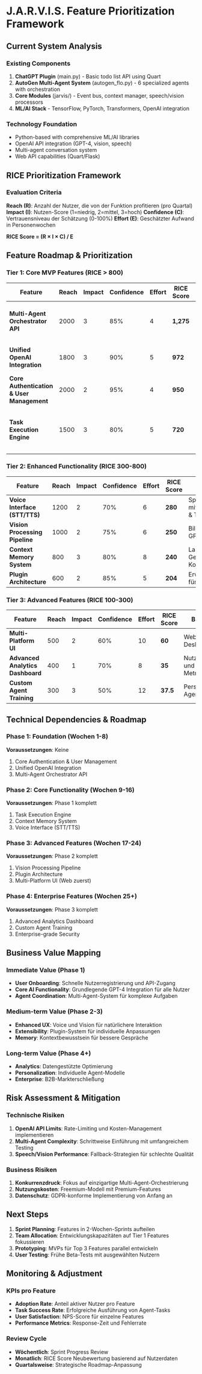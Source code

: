 # J.A.R.V.I.S. Feature Prioritization Framework

## Current System Analysis

### Existing Components
1. **ChatGPT Plugin** (main.py) - Basic todo list API using Quart
2. **AutoGen Multi-Agent System** (autogen_flo.py) - 6 specialized agents with orchestration
3. **Core Modules** (jarvis/) - Event bus, context manager, speech/vision processors
4. **ML/AI Stack** - TensorFlow, PyTorch, Transformers, OpenAI integration

### Technology Foundation
- Python-based with comprehensive ML/AI libraries
- OpenAI API integration (GPT-4, vision, speech)
- Multi-agent conversation system
- Web API capabilities (Quart/Flask)

## RICE Prioritization Framework

### Evaluation Criteria

**Reach (R)**: Anzahl der Nutzer, die von der Funktion profitieren (pro Quartal)
**Impact (I)**: Nutzen-Score (1=niedrig, 2=mittel, 3=hoch)
**Confidence (C)**: Vertrauensniveau der Schätzung (0-100%)
**Effort (E)**: Geschätzter Aufwand in Personenwochen

**RICE Score = (R × I × C) / E**

## Feature Roadmap & Prioritization

### Tier 1: Core MVP Features (RICE > 800)

| Feature | Reach | Impact | Confidence | Effort | RICE Score | Beschreibung |
|---------|-------|--------|------------|--------|------------|--------------|
| **Multi-Agent Orchestrator API** | 2000 | 3 | 85% | 4 | **1,275** | RESTful API für Agent-Kommunikation und Task-Management |
| **Unified OpenAI Integration** | 1800 | 3 | 90% | 5 | **972** | Zentrale Schnittstelle für GPT-4, Vision, TTS, STT |
| **Core Authentication & User Management** | 2000 | 2 | 95% | 4 | **950** | Nutzer-Sessions, API-Keys, Berechtigungen |
| **Task Execution Engine** | 1500 | 3 | 80% | 5 | **720** | Code-Ausführung, Sandbox-Umgebung, Ergebnis-Tracking |

### Tier 2: Enhanced Functionality (RICE 300-800)

| Feature | Reach | Impact | Confidence | Effort | RICE Score | Beschreibung |
|---------|-------|--------|------------|--------|------------|--------------|
| **Voice Interface (STT/TTS)** | 1200 | 2 | 70% | 6 | **280** | Sprachinteraktion mit OpenAI Whisper & TTS |
| **Vision Processing Pipeline** | 1000 | 2 | 75% | 6 | **250** | Bildanalyse mit GPT-4 Vision |
| **Context Memory System** | 800 | 3 | 80% | 8 | **240** | Langzeit-Gedächtnis für Konversationen |
| **Plugin Architecture** | 600 | 2 | 85% | 5 | **204** | Erweiterungssystem für neue Funktionen |

### Tier 3: Advanced Features (RICE 100-300)

| Feature | Reach | Impact | Confidence | Effort | RICE Score | Beschreibung |
|---------|-------|--------|------------|--------|------------|--------------|
| **Multi-Platform UI** | 500 | 2 | 60% | 10 | **60** | Web, Mobile, Desktop Apps |
| **Advanced Analytics Dashboard** | 400 | 1 | 70% | 8 | **35** | Nutzungsstatistiken und Performance-Metriken |
| **Custom Agent Training** | 300 | 3 | 50% | 12 | **37.5** | Personalisierte Agent-Modelle |

## Technical Dependencies & Roadmap

### Phase 1: Foundation (Wochen 1-8)
**Voraussetzungen**: Keine
1. Core Authentication & User Management
2. Unified OpenAI Integration
3. Multi-Agent Orchestrator API

### Phase 2: Core Functionality (Wochen 9-16)
**Voraussetzungen**: Phase 1 komplett
1. Task Execution Engine
2. Context Memory System
3. Voice Interface (STT/TTS)

### Phase 3: Advanced Features (Wochen 17-24)
**Voraussetzungen**: Phase 2 komplett
1. Vision Processing Pipeline
2. Plugin Architecture
3. Multi-Platform UI (Web zuerst)

### Phase 4: Enterprise Features (Wochen 25+)
**Voraussetzungen**: Phase 3 komplett
1. Advanced Analytics Dashboard
2. Custom Agent Training
3. Enterprise-grade Security

## Business Value Mapping

### Immediate Value (Phase 1)
- **User Onboarding**: Schnelle Nutzerregistrierung und API-Zugang
- **Core AI Functionality**: Grundlegende GPT-4 Integration für alle Nutzer
- **Agent Coordination**: Multi-Agent-System für komplexe Aufgaben

### Medium-term Value (Phase 2-3)
- **Enhanced UX**: Voice und Vision für natürlichere Interaktion
- **Extensibility**: Plugin-System für individuelle Anpassungen
- **Memory**: Kontextbewusstsein für bessere Gespräche

### Long-term Value (Phase 4+)
- **Analytics**: Datengestützte Optimierung
- **Personalization**: Individuelle Agent-Modelle
- **Enterprise**: B2B-Markterschließung

## Risk Assessment & Mitigation

### Technische Risiken
1. **OpenAI API Limits**: Rate-Limiting und Kosten-Management implementieren
2. **Multi-Agent Complexity**: Schrittweise Einführung mit umfangreichem Testing
3. **Speech/Vision Performance**: Fallback-Strategien für schlechte Qualität

### Business Risiken
1. **Konkurrenzdruck**: Fokus auf einzigartige Multi-Agent-Orchestrierung
2. **Nutzungskosten**: Freemium-Modell mit Premium-Features
3. **Datenschutz**: GDPR-konforme Implementierung von Anfang an

## Next Steps

1. **Sprint Planning**: Features in 2-Wochen-Sprints aufteilen
2. **Team Allocation**: Entwicklungskapazitäten auf Tier 1 Features fokussieren
3. **Prototyping**: MVPs für Top 3 Features parallel entwickeln
4. **User Testing**: Frühe Beta-Tests mit ausgewählten Nutzern

## Monitoring & Adjustment

### KPIs pro Feature
- **Adoption Rate**: Anteil aktiver Nutzer pro Feature
- **Task Success Rate**: Erfolgreiche Ausführung von Agent-Tasks
- **User Satisfaction**: NPS-Score für einzelne Features
- **Performance Metrics**: Response-Zeit und Fehlerrate

### Review Cycle
- **Wöchentlich**: Sprint Progress Review
- **Monatlich**: RICE Score Neubewertung basierend auf Nutzerdaten
- **Quartalsweise**: Strategische Roadmap-Anpassung
